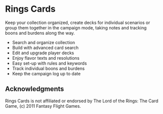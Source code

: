 # Rings Cards
Keep your collection organized, create decks for individual scenarios or group them together in the campaign mode, taking notes and tracking boons and burdens along the way.

- Search and organize collection
- Build with advanced card search
- Edit and upgrade player decks
- Enjoy flavor texts and resolutions
- Easy set-up with rules and keywords
- Track individual boons and burdens
- Keep the campaign log up to date

## Acknowledgments
Rings Cards is not affiliated or endorsed by The Lord of the Rings: The Card Game, (c) 2011 Fantasy Flight Games.
